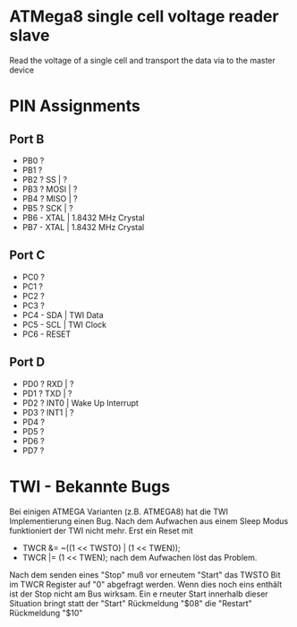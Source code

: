  # ATMega8 single cell voltage reader slave
 Read the voltage of a single cell and transport the data via to the master device
 
 # PIN Assignments
 
 ## Port B
 - PB0 ?
 - PB1 ?
 - PB2 ? SS    | ?
 - PB3 ? MOSI  | ?
 - PB4 ? MISO  | ?
 - PB5 ? SCK   | ?
 - PB6 - XTAL  | 1.8432 MHz Crystal
 - PB7 - XTAL  | 1.8432 MHz Crystal
 
 ## Port C
 - PC0 ?
 - PC1 ?
 - PC2 ?
 - PC3 ?
 - PC4 - SDA   | TWI Data
 - PC5 - SCL   | TWI Clock
 - PC6 - RESET
 
 ## Port D
 - PD0 ? RXD   | ?
 - PD1 ? TXD   | ?
 - PD2 ? INT0  | Wake Up Interrupt
 - PD3 ? INT1  | ?
 - PD4 ?
 - PD5 ?
 - PD6 ?
 - PD7 ?
 
 # TWI - Bekannte Bugs
 Bei einigen ATMEGA Varianten (z.B. ATMEGA8) hat die TWI Implementierung einen Bug. Nach dem Aufwachen aus einem Sleep Modus funktioniert der TWI nicht mehr. Erst ein Reset mit
 
 - TWCR &= ~((1 << TWSTO) | (1 << TWEN));
 - TWCR |= (1 << TWEN);
 nach dem Aufwachen löst das Problem.
 
 Nach dem senden eines "Stop" muß vor erneutem "Start" das TWSTO Bit im TWCR Register auf "0" abgefragt werden. Wenn dies noch eins enthält ist der Stop nicht am Bus wirksam. Ein e    rneuter Start innerhalb dieser Situation bringt statt der "Start" Rückmeldung "$08" die "Restart" Rückmeldung "$10"
